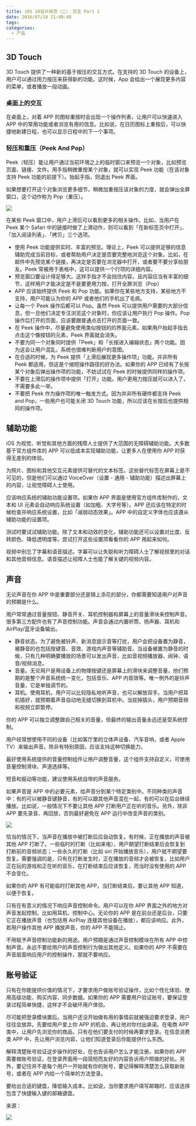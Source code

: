 ```yaml
---
title: iOS 10设计规范（二）：交互 Part 1
date: 2016/07/10 21:49:48
tags:
categories:
  - 产品
---
```


## 3D Touch

3D Touch 提供了一种新的基于按压的交互方式。在支持的 3D Touch 的设备上，用户可以通过用力按压来获得新的功能。这时候，App 会给出一个展现更多内容的菜单，或者播放一段动画。

### 桌面上的交互

在桌面上，对着 APP 的图标重按时会出现一个操作列表，让用户可以快速进入 APP 中的常用功能或者浏览有用的信息。比如说，在日历图标上重按后，可以快捷地新建日程，也可以显示日程中的下一个事项。

### 轻压和重压（Peek And Pop）

Peek（轻压）能让用户通过当前环境之上的临时窗口来预览一个对象，比如预览页面、链接、文件。用手指稍微重按某个对象，就可以实现 Peek 功能（在该对象支持 Peek 功能的前提下）。抬起手指，则退出 Peek 界面。

如果想要打开这个对象浏览更多细节，稍微加重按压该对象的力度，就会弹出全屏窗口，这个动作称为 Pop（重压）。

![](http://pics.naaln.com/blog/2019-01-14-32446.jpg-basicBlog)

在某些 Peek 窗口中，用户上滑后可以看到更多的相关操作。比如，当用户在 Peek 某个 Safari 中的链接时做了上滑动作，则可以看到「在新标签页中打开」、「加入阅读列表」、「拷贝」三个选项。

- 使用 Peek 功能提供实时、丰富的预览。理论上，Peek 可以提供足够的信息辅助完成当前目标，或者帮助用户决定是否要完整地浏览这个对象。比如，在邮件中先预览某个链接，再决定是否要在浏览器中打开，或者要不要分享给朋友。Peek 常被用于表格中，这可以提供一个行项的详细内容。
- 预览窗口要设计得足够大。这样手指才不会挡住内容，且内容应当有丰富的细节，这样用户才能决定是不是要更用力按，打开全屏浏览（Pop）
- APP 应该始终提供 Peek 和 Pop 功能。如果你在某些地方支持，某些地方不支持，用户可能认为你的 APP 或者他们的手机出了毛病。
- 让每一个 Peek 操作后都可以 Pop。虽然 Peek 可以提供用户需要的大部分信息，但一旦他们决定专注浏览这个对象时，你应该让用户执行 Pop 操作。Pop 操作后打开的页面，应该要跟普通点击打开的页面一致。
- 在 Peek 操作中，尽量避免使用类似按钮的的界面元素。如果用户抬起手指去点击这个像按钮的元素，Peek 界面就会消失。
- 不要为同一个对象同时提供「Peek」和「长按进入编辑状态」两个功能。因为这会让用户混乱，系统也很难判断用户的意图。
- 在合适的时候，为 Peek 提供「上滑后展现更多操作项」功能。并非所有 Peek 都适用，但这是个缩短操作路径的好办法。如果你的 APP 已经有了长按某个对象后弹出操作项的功能，不妨试试在 Peek 的时候提供同样的操作项。
- 不要在上滑后的操作项中提供「打开」功能。用户更用力按压就可以进入了，不需要多此一举。
- 不要把 Peek 作为操作项的唯一触发方式。因为并非所有硬件都支持 Peek and Pop，一些用户也可能关闭 3D Touch 功能，所以应该在长按后也提供相同的操作项。

## 辅助功能

iOS 为视觉、听觉和其他方面的残障人士提供了大范围的无障碍辅助功能。大多数基于官方组件库的 APP 可以低成本实现辅助功能，让更多人在使用你 APP 时获得无差别的体验。

为照片、图标和其他交互元素提供可替代的文本标签。这些替代标签在屏幕上是不可见的，但是他们可以通过 VoiceOver（设置 - 通用 - 辅助功能）描述出屏幕上的内容，让视觉障碍人士使用。

应该响应系统的辅助功能设置项。如果你 APP 界面是使用官方组件库制作的，文本和 UI 元素会自动响应系统设置（如加粗、大字号等）。APP 还应该在特定的时候检查并响应系统设置，比如「减弱动态效果」。APP 中的自定义字体也应该遵从辅助功能的设置项。

测试时要试试辅助功能。除了文本和动效的变化，辅助功能还可以设置对比度、反转颜色、降低透明度等。尝试打开这些设置项看看你的 APP 用起来如何。

视频中别忘了字幕和语音描述。字幕可以让失聪和听力障碍人士了解视频里的对话和其他音频信息。语音描述让视障人士也能了解关键的视频内容。

## 声音

无论声音在你 APP 中是重要部分还是锦上添花的部分，你都需要知道用户对声音的预期是什么。

用户常常通过音量按钮、静音开关、耳机控制器和屏幕上的音量滑块来控制声音。很多第三方配件也有了声音控制功能。声音会通过内置听筒、扬声器、耳机和 AirPlay/蓝牙设备输出。

- 静音状态。为了避免被铃声、新消息提示音等打扰，用户会把设备置为静音，被静音的也包括按键音、音效、游戏内声音等辅助音。当设备被置为静音的时候，只有几种明确要播放的场景可以发出声音，比如音视频播放器、闹钟、语音/视频消息。
- 音量。无论用户是用设备上的物理按键还是屏幕上的滑块来调整音量，他们预期的是整个声音系统统一变化，包括音乐、APP 内音效等。唯一例外的是铃声音量，它是单独调节的。
- 耳机。使用耳机，用户可以比较隐私地听声音，也可以解放双手。当用户把耳机插好，就预期着声音自动地无缝切换到耳机中。当拔掉插头，用户预期音频和视频立即暂停。

你的 APP 可以独立调整跟自己相关的音量，但最终的输出音量永远还是受系统控制。

用户经常想使用不同的设备（比如客厅里的立体声设备、汽车音响，或者 Apple TV）来输出声音。除非有特别原因，应该支持这种切换能力。

最好使用系统提供的音量控制组件让用户调整音量，这个组件支持自定义，可使用音量控制滑块、声道选择等。

短音和振动等功能，建议使用系统自带的声音服务。

如果声音是 APP 中的必要元素，给声音分到某个特定类别中。不同种类的声音中：有的可以被静音键静音，有的可以跟其他声音混在一起，有的可以在后台继续播放。比如说，一般情况下不要让其他 APP 打断用户正在听的音乐。另外，除非 APP 要先录音、再回放，否则最好避免在 APP 运行中改变声音的类别。

![](http://pics.naaln.com/blog/2019-01-14-032447.jpg-basicBlog)

恰当的情况下，当声音在播放中被打断后应自动恢复。有时候，正在播放的声音被其他 APP 打断了。一些临时的打断（比如来电），用户期望打断结束后会恢复到打断前的音频状态；一些永久的打断（比如 siri 开始播放音乐），用户就不期望要恢复。需要强调的是，只有在打断发生时，正在播放的音频才会被恢复。比如用户正在玩的游戏和正在听的音乐，在打断结束后应该恢复，而当时没有使用的 APP 不会变化。

如果你的 APP 有可能临时打断其他 APP，当打断结束后，要让其他 APP 知道，以便于恢复。

只有在有意义的情况下响应声音控制命令。用户可以在你 APP 界面之外的地方对声音发起控制，比如用耳机、控制中心。无论你的 APP 是在前台还是后台，只要它正在播放声音（也包括用 AirPlay 连接其他设备在播放），都应该响应。此外，若用户操作其他 APP 播放声音，你的 APP 不能阻止。

不用赋予声音控制功能新的用途。用户预期是通过声音控制模块在所有 APP 中控制声音。永远不要给用户的声音控制行为做出其他定义。如果你的 APP 不需要在声音层面响应用户的控制操作，那就不要响应。

## 账号验证

只有在你能提供价值的情况下，才要求用户做账号验证操作，比如个性化体验、使用高级功能、购买内容、同步数据。如果你的 APP 需要用户验证账号，要保证登录过程简单快捷，这样才不会破坏用户体验。

尽可能把登录模块置后。当用户还没开始做有用的事情前就被强迫要求登录，用户往往会放弃。先要给用户爱上你 APP 的机会，再让他对你付出承诺。在电商 APP 类中，让用户先浏览你的商品，只有在他们要支付的时候再要求登录。在信息消费类 APP 中，先让用户浏览内容，让他们知道登录后你能提供什么东西。

解释清楚账号验证这步操作的好处，在也告诉用户怎么才能注册。如果你的 APP 需要做账号验证，在登录界面用一段简短而友好的内容告诉用户照做的好处。另外，要记住并不是每个用户一开始就有你的账号，要记得解释清楚怎么获取新账号，或者在 APP 内给一个简单的方法登录。

要给出合适的键盘，降低输入成本。比如说，当你要求用户填写邮箱时，应该选择包含了快捷输入键的邮箱键盘。

来源：

![](http://pics.naaln.com/blog/2019-01-14-032448.jpg-basicBlog)
